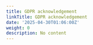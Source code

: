 ```yaml
---
title: GDPR acknowledgement
linkTitle: GDPR acknowledgement
date: '2025-04-30T01:06:00Z'
weight: 0
description: No content
---
```



